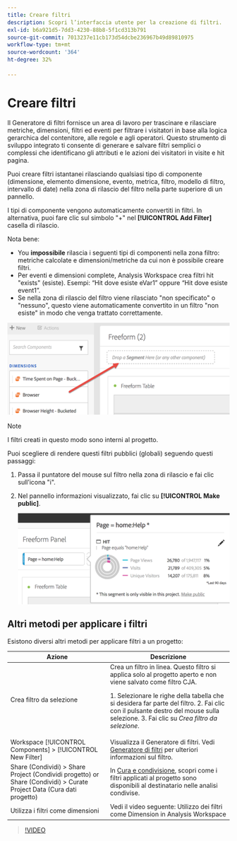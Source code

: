 ```yaml
---
title: Creare filtri
description: Scopri l’interfaccia utente per la creazione di filtri.
exl-id: b6a921d5-7dd3-4230-88b8-5f1cd313b791
source-git-commit: 7013237e11cb173d54dcbe236967b49d89810975
workflow-type: tm+mt
source-wordcount: '364'
ht-degree: 32%

---
```


# Creare filtri

Il Generatore di filtri fornisce un area di lavoro per trascinare e rilasciare metriche, dimensioni, filtri ed eventi per filtrare i visitatori in base alla logica gerarchica del contenitore, alle regole e agli operatori. Questo strumento di sviluppo integrato ti consente di generare e salvare filtri semplici o complessi che identificano gli attributi e le azioni dei visitatori in visite e hit pagina.

Puoi creare filtri istantanei rilasciando qualsiasi tipo di componente (dimensione, elemento dimensione, evento, metrica, filtro, modello di filtro, intervallo di date) nella zona di rilascio del filtro nella parte superiore di un pannello.

I tipi di componente vengono automaticamente convertiti in filtri. In alternativa, puoi fare clic sul simbolo &quot;+&quot; nel **[!UICONTROL Add Filter]** casella di rilascio.

Nota bene:

* You **impossibile** rilascia i seguenti tipi di componenti nella zona filtro: metriche calcolate e dimensioni/metriche da cui non è possibile creare filtri.
* Per eventi e dimensioni complete, Analysis Workspace crea filtri hit &quot;exists&quot; (esiste). Esempi: “Hit dove esiste eVar1” oppure “Hit dove esiste event1”.
* Se nella zona di rilascio del filtro viene rilasciato &quot;non specificato&quot; o &quot;nessuno&quot;, questo viene automaticamente convertito in un filtro &quot;non esiste&quot; in modo che venga trattato correttamente.

![](assets/segment-dropzone.png)

>[!NOTE]
>
>I filtri creati in questo modo sono interni al progetto.

Puoi scegliere di rendere questi filtri pubblici (globali) seguendo questi passaggi:

1. Passa il puntatore del mouse sul filtro nella zona di rilascio e fai clic sull’icona &quot;i&quot;.
1. Nel pannello informazioni visualizzato, fai clic su **[!UICONTROL Make public]**.

   ![](assets/segment-info.png)

## Altri metodi per applicare i filtri

Esistono diversi altri metodi per applicare filtri a un progetto:

| Azione | Descrizione |
| --- | --- |
| Crea filtro da selezione | Crea un filtro in linea. Questo filtro si applica solo al progetto aperto e non viene salvato come filtro CJA.<p> 1. Selezionare le righe della tabella che si desidera far parte del filtro.  2. Fai clic con il pulsante destro del mouse sulla selezione.  3. Fai clic su *Crea filtro da selezione*. |
| Workspace [!UICONTROL Components] > [!UICONTROL New Filter] | Visualizza il Generatore di filtri. Vedi [Generatore di filtri](https://experienceleague.adobe.com/docs/analytics/components/segmentation/segmentation-workflow/seg-build.html?lang=it) per ulteriori informazioni sul filtro. |
| Share (Condividi) > Share Project (Condividi progetto) or Share (Condividi) > Curate Project Data (Cura dati progetto) | In [Cura e condivisione](https://experienceleague.adobe.com/docs/analytics/analyze/analysis-workspace/curate-share/curate.html?lang=it#concept_4A9726927E7C44AFA260E2BB2721AFC6), scopri come i filtri applicati al progetto sono disponibili al destinatario nelle analisi condivise. |
| Utilizza i filtri come dimensioni | Vedi il video seguente: Utilizzo dei filtri come Dimension in Analysis Workspace |

>[!VIDEO](https://video.tv.adobe.com/v/23974)
